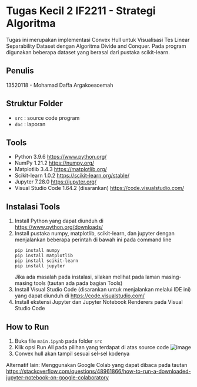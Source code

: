 # Tugas Kecil 2 IF2211 - Strategi Algoritma

Tugas ini merupakan implementasi Convex Hull untuk Visualisasi Tes Linear Separability Dataset dengan Algoritma Divide and Conquer. Pada program digunakan beberapa dataset yang berasal dari pustaka scikit-learn.

## Penulis

13520118 - Mohamad Daffa Argakoesoemah

## Struktur Folder

- `src` : source code program
- `doc` : laporan

## Tools

- Python 3.9.6 https://www.python.org/
- NumPy 1.21.2 https://numpy.org/
- Matplotlib 3.4.3 https://matplotlib.org/
- Scikit-learn 1.0.2 https://scikit-learn.org/stable/
- Jupyter 7.28.0 https://jupyter.org/
- Visual Studio Code 1.64.2 (disarankan) https://code.visualstudio.com/

## Instalasi Tools

1. Install Python yang dapat diunduh di https://www.python.org/downloads/
2. Install pustaka numpy, matplotlib, scikit-learn, dan jupyter dengan menjalankan beberapa perintah di bawah ini pada command line
   ```shell
   pip install numpy
   pip install matplotlib
   pip install scikit-learn
   pip install jupyter
   ```
   Jika ada masalah pada instalasi, silakan melihat pada laman masing-masing tools (tautan ada pada bagian Tools)
3. Install Visual Studio Code (disarankan untuk menjalankan melalui IDE ini) yang dapat diunduh di https://code.visualstudio.com/
4. Install ekstensi Jupyter dan Jupyter Notebook Renderers pada Visual Studio Code

## How to Run

1. Buka file `main.ipynb` pada folder `src`
2. Klik opsi Run All pada pilihan yang terdapat di atas source code
   ![image](https://user-images.githubusercontent.com/84183006/155882943-3e652168-abb3-40cd-bfdc-dcb77edf85a1.png)
3. Convex hull akan tampil sesuai sel-sel kodenya

Alternatif lain: 
Menggunakan Google Colab yang dapat dibaca pada tautan https://stackoverflow.com/questions/48961866/how-to-run-a-downloaded-jupyter-notebook-on-google-colaboratory
